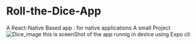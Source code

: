 # Roll-the-Dice-App
A React-Native Based app : for native applications 
A small Project 
![Dice_image](https://user-images.githubusercontent.com/90859295/163022050-af72feef-a537-4918-8330-468f76c273d1.jpeg)
this is sceenShot of the app runnig in device using Expo cli
